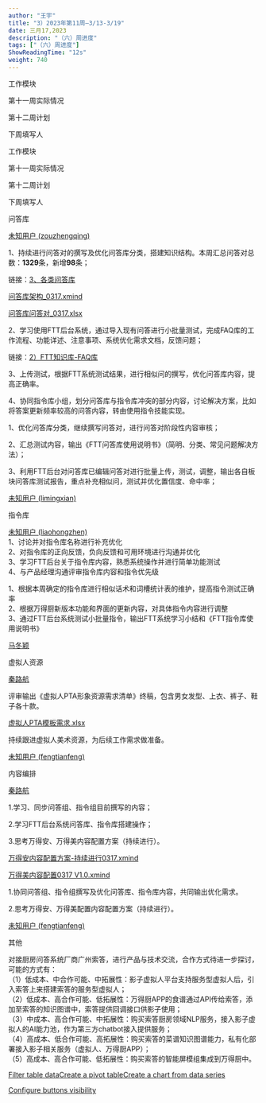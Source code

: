 ```yaml
---
author: "王宇"
title: "3）2023年第11周—3/13-3/19"
date: 三月17,2023
description: "（六）周进度"
tags: ["（六）周进度"]
ShowReadingTime: "12s"
weight: 740
---
```

工作模块

第十一周实际情况

第十二周计划

下周填写人

工作模块

第十一周实际情况

第十二周计划

下周填写人

问答库

[未知用户 (zouzhengqing)](/display/~zouzhengqing)

1、持续进行问答对的撰写及优化问答库分类，搭建知识结构。本周汇总问答对总数：**1329**条，新增**98**条；

链接：[3、各类问答库](/pages/viewpage.action?pageId=97890504)

[问答库架构\_0317.xmind](/download/attachments/97892654/%E9%97%AE%E7%AD%94%E5%BA%93%E6%9E%B6%E6%9E%84_0317.xmind?version=1&modificationDate=1679037891101&api=v2)

[问答库问答对\_0317.xlsx](/download/attachments/97892654/%E9%97%AE%E7%AD%94%E5%BA%93%E9%97%AE%E7%AD%94%E5%AF%B9_0317.xlsx?version=1&modificationDate=1679037157995&api=v2)

2、学习使用FTT后台系统，通过导入现有问答进行小批量测试，完成FAQ库的工作流程、功能详述、注意事项、系统优化需求文档，反馈问题；

链接：[2）FTT知识库-FAQ库](/pages/viewpage.action?pageId=97891019)

3、上传测试，根据FTT系统测试结果，进行相似问的撰写，优化问答库内容，提高正确率。

4、协同指令库小组，划分问答库与指令库冲突的部分内容，讨论解决方案，比如将答案更新频率较高的问答内容，转由使用指令技能实现。

1、优化问答库分类，继续撰写问答对，进行问答对阶段性内容审核；

2、汇总测试内容，输出《FTT问答库使用说明书》（简明、分类、常见问题解决方法）；

3、利用FTT后台对问答库已编辑问答对进行批量上传，测试，调整，输出各自板块问答库测试报告，重点补充相似问，测试并优化置信度、命中率；

  

[未知用户 (limingxian)](/display/~limingxian)

指令库

[未知用户 (liaohongzhen)](/display/~liaohongzhen)  
1、讨论并对指令库名称进行补充优化  
2、对指令库的正向反馈，负向反馈和可用环境进行沟通并优化  
3、学习FTT后台关于指令库内容，熟悉系统操作并进行简单功能测试  
4、与产品经理沟通评审指令库内容和指令优先级

1、根据本周确定的指令库进行相似话术和词槽统计表的维护，提高指令测试正确率  
2、根据万得厨新版本功能和界面的更新内容，对具体指令内容进行调整  
​3、通过FTT后台系统测试小批量指令，输出FTT系统学习小结和《FTT指令库使用说明书》

[马冬颖](/display/~madongying)

虚拟人资源

  

[秦路航](/display/~qinluhang)

评审输出《虚拟人PTA形象资源需求清单》终稿，包含男女发型、上衣、裤子、鞋子各十款。

[虚拟人PTA模板需求.xlsx](/download/attachments/97892654/%E8%99%9A%E6%8B%9F%E4%BA%BAPTA%E6%A8%A1%E6%9D%BF%E9%9C%80%E6%B1%82.xlsx?version=1&modificationDate=1679038072830&api=v2)

持续跟进虚拟人美术资源，为后续工作需求做准备。

[未知用户 (fengtianfeng)](/display/~fengtianfeng)

内容编排

  

[秦路航](/display/~qinluhang)

1.学习、同步问答组、指令组目前撰写的内容；

2.学习FTT后台系统问答库、指令库搭建操作；

3.思考万得安、万得美内容配置方案（持续进行）。

[万得安内容配置方案-持续进行0317.xmind](/download/attachments/97892654/%E4%B8%87%E5%BE%97%E5%AE%89%E5%86%85%E5%AE%B9%E9%85%8D%E7%BD%AE%E6%96%B9%E6%A1%88-%E6%8C%81%E7%BB%AD%E8%BF%9B%E8%A1%8C0317.xmind?version=2&modificationDate=1679042118078&api=v2)

[万得美内容配置0317 V1.0.xmind](/download/attachments/97892654/%E4%B8%87%E5%BE%97%E7%BE%8E%E5%86%85%E5%AE%B9%E9%85%8D%E7%BD%AE0317%20V1.0.xmind?version=1&modificationDate=1679042688658&api=v2)

1.协同问答组、指令组撰写及优化问答库、指令库内容，共同输出优化需求。

2.思考万得安、万得美配置内容配置方案（持续进行）。

[未知用户 (fengtianfeng)](/display/~fengtianfeng)

其他

对接厨房问答系统厂商广州索答，进行产品与技术交流，合作方式待进一步探讨，可能的方式有：  
（1）低成本、中合作可能、中拓展性：影子虚拟人平台支持服务型虚拟人后，引入索答上来搭建索答的服务型虚拟人；  
（2）低成本、高合作可能、低拓展性：万得厨APP的食谱通过API传给索答，添加至索答的知识图谱中，索答提供回调接口供影子使用；  
（3）中成本、高合作可能、中拓展性：购买索答厨房领域NLP服务，接入影子虚拟人的AI能力池，作为第三方chatbot接入提供服务；  
（4）高成本、低合作可能、高拓展性：购买索答的菜谱知识图谱能力，私有化部署接入影子相关服务（虚拟人、万得厨APP）；  
（5）高成本、高合作可能、低拓展性：购买索答的智能屏模组集成到万得厨中。  

  

  

[Filter table data]()[Create a pivot table](#)[Create a chart from data series](#)

[Configure buttons visibility](/users/tfac-settings.action)